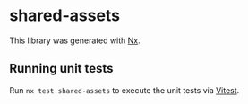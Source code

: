# shared-assets

This library was generated with [Nx](https://nx.dev).

## Running unit tests

Run `nx test shared-assets` to execute the unit tests via [Vitest](https://vitest.dev/).
